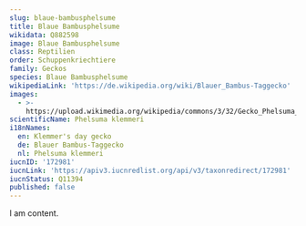 ```yaml
---
slug: blaue-bambusphelsume
title: Blaue Bambusphelsume
wikidata: Q882598
image: Blaue Bambusphelsume
class: Reptilien
order: Schuppenkriechtiere
family: Geckos
species: Blaue Bambusphelsume
wikipediaLink: 'https://de.wikipedia.org/wiki/Blauer_Bambus-Taggecko'
images:
  - >-
    https://upload.wikimedia.org/wikipedia/commons/3/32/Gecko_Phelsuma_klemmeri.jpg
scientificName: Phelsuma klemmeri
i18nNames:
  en: Klemmer's day gecko
  de: Blauer Bambus-Taggecko
  nl: Phelsuma klemmeri
iucnID: '172981'
iucnLink: 'https://apiv3.iucnredlist.org/api/v3/taxonredirect/172981'
iucnStatus: Q11394
published: false
---
```


I am content.
